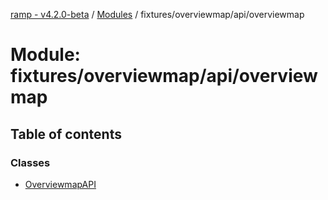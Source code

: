 [ramp - v4.2.0-beta](../README.md) / [Modules](../modules.md) / fixtures/overviewmap/api/overviewmap

# Module: fixtures/overviewmap/api/overviewmap

## Table of contents

### Classes

- [OverviewmapAPI](../classes/fixtures_overviewmap_api_overviewmap.OverviewmapAPI.md)
